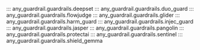 
::: any_guardrail.guardrails.deepset
::: any_guardrail.guardrails.duo_guard
::: any_guardrail.guardrails.flowjudge
::: any_guardrail.guardrails.glider
::: any_guardrail.guardrails.harm_guard
::: any_guardrail.guardrails.injec_guard
::: any_guardrail.guardrails.jasper
::: any_guardrail.guardrails.pangolin
::: any_guardrail.guardrails.protectai
::: any_guardrail.guardrails.sentinel
::: any_guardrail.guardrails.shield_gemma
